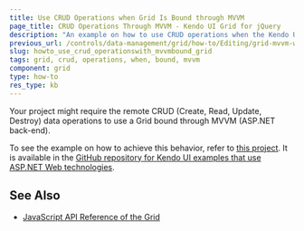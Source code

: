 ```yaml
---
title: Use CRUD Operations when Grid Is Bound through MVVM
page_title: CRUD Operations Through MVVM - Kendo UI Grid for jQuery
description: "An example on how to use CRUD operations when the Kendo UI Grid for jQuery is bound through MVVM."
previous_url: /controls/data-management/grid/how-to/Editing/grid-mvvm-web-service-crud
slug: howto_use_crud_operationswith_mvvmbound_grid
tags: grid, crud, operations, when, bound, mvvm
component: grid
type: how-to
res_type: kb
---
```


Your project might require the remote CRUD (Create, Read, Update, Destroy) data operations to use a Grid bound through MVVM (ASP.NET back-end).

To see the example on how to achieve this behavior, refer to [this project](https://github.com/telerik/kendo-examples-asp-net/tree/master/grid-mvvm-web-service-crud). It is available in the [GitHub repository for Kendo UI examples that use ASP.NET Web technologies](https://github.com/telerik/kendo-examples-asp-net).

## See Also

* [JavaScript API Reference of the Grid](/api/javascript/ui/grid)
